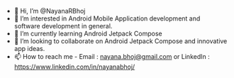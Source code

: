 - 👋 Hi, I’m @NayanaRBhoj
- 👀 I’m interested in Android Mobile Application development and software development in general.
- 🌱 I’m currently learning Android Jetpack Compose
- 💞️ I’m looking to collaborate on Android Jetpack Compose and innovative app ideas.
- 📫 How to reach me - Email : nayana.bhoj@gmail.com or LinkedIn : https://www.linkedin.com/in/nayanabhoj/

<!---
NayanaRBhoj/NayanaRBhoj is a ✨ special ✨ repository because its `README.md` (this file) appears on your GitHub profile.
You can click the Preview link to take a look at your changes.
--->
